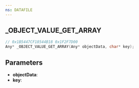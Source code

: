 ```yaml
---
ns: DATAFILE
---
```

## _OBJECT_VALUE_GET_ARRAY

```c
// 0x1B5447CF18544B18 0x1F2F7D00
Any* _OBJECT_VALUE_GET_ARRAY(Any* objectData, char* key);
```

## Parameters
* **objectData**:
* **key**:
